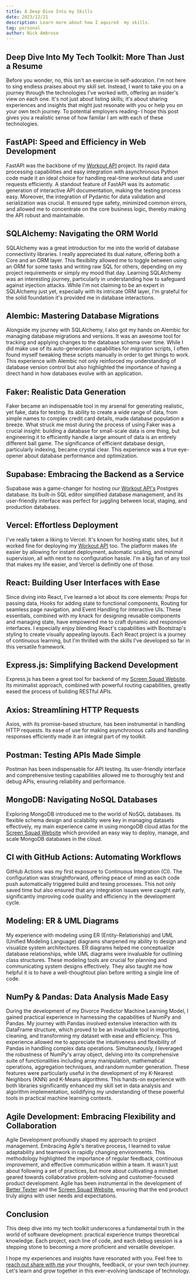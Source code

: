 ```yaml
---
title: A Deep Dive Into my Skills
date: 2023/12/21
description: Learn more about how I aquired  my skills.
tag: personal
author: Nick Ambrose
---
```



## Deep Dive Into My Tech Toolkit: More Than Just a Resume

Before you wonder, no, this isn't an exercise in self-adoration. I'm not here to sing endless praises about my skill set. Instead, I want to take you on a journey through the technologies I've worked with, offering an insider's view on each one. It's not just about listing skills; it's about sharing experiences and insights that might just resonate with you or help you on your own tech journey. To potential employers reading- I hope this post gives you a realistic sense of how familar I am with each of these technologies.

## FastAPI: Speed and Efficiency in Web Development
FastAPI was the backbone of my [Workout API](https://github.com/nickambrose7/Workout-API) project. Its rapid data processing capabilities and easy integration with asynchronous Python code made it an ideal choice for handling real-time workout data and user requests efficiently. A standout feature of FastAPI was its automatic generation of interactive API documentation, making the testing process easy. Moreover, the integration of Pydantic for data validation and serialization was crucial. It ensured type safety, minimized common errors, and allowed me to concentrate on the core business logic, thereby making the API robust and maintainable. 

## SQLAlchemy: Navigating the ORM World
SQLAlchemy was a great introduction for me into the world of database connectivity libraries. I really appreciated its dual nature, offering both a Core and an ORM layer. This flexibility allowed me to toggle between using an ORM for some tasks and writing raw SQL for others, depending on my project requirements or simply my mood that day. Learning SQLAlchemy was an interesting journey, particularly in understanding how to safeguard against injection attacks. While I'm not claiming to be an expert in SQLAlchemy just yet, especially with its intricate ORM layer, I'm grateful for the solid foundation it's provided me in database interactions.

## Alembic: Mastering Database Migrations
Alongside my journey with SQLAlchemy, I also got my hands on Alembic for managing database migrations and versions. It was an awesome tool for tracking and applying changes to the database schema over time. While I did make use of its auto-generation capabilities for migration scripts, I often found myself tweaking these scripts manually in order to get things to work. This experience with Alembic not only reinforced my understanding of database version control but also highlighted the importance of having a direct hand in how databases evolve with an application.


## Faker: Realistic Data Generation
Faker became an indispensable tool in my arsenal for generating realistic, yet fake, data for testing. Its ability to create a wide range of data, from simple names to complex credit card details, made database population a breeze. What struck me most during the process of using Faker was a crucial insight: building a database for small-scale data is one thing, but engineering it to efficiently handle a large amount of data is an entirely different ball game. The significance of efficient database design, particularly indexing, became crystal clear. This experience was a true eye-opener about database performance and optimization.

## Supabase: Embracing the Backend as a Service
Supabase was a game-changer for hosting our [Workout API's](https://github.com/nickambrose7/Workout-API) Postgres database. Its built-in SQL editor simplified database management, and its user-friendly interface was perfect for juggling between local, staging, and production databases. 

## Vercel: Effortless Deployment
I've really taken a liking to Vercel. It's known for hosting static sites, but it worked fine for deploying my [Workout API](https://github.com/nickambrose7/Workout-API) too. The platform makes life easier by allowing for instant deployment, automatic scaling, and minimal supervision, all with next to no configuration hassle. I'm a big fan of any tool that makes my life easier, and Vercel is definitly one of those.

## React: Building User Interfaces with Ease
Since diving into React, I've learned a lot about its core elements: Props for passing data, Hooks for adding state to functional components, Routing for seamless page navigation, and Event Handling for interactive UIs. These essentials, combined with my knack for designing reusable components and managing state, have empowered me to craft dynamic and responsive interfaces. I especially enjoy blending React's capabilities with Bootstrap's styling to create visually appealing layouts. Each React project is a journey of continuous learning, but I'm thrilled with the skills I've developed so far in this versatile framework.

## Express.js: Simplifying Backend Development
Express.js has been a great tool for backend of my [Screen Squad Website](https://github.com/307ScreenSquad/CSC307-ScreenSquad). Its minimalist approach, combined with powerful routing capabilities, greatly eased the process of building RESTful APIs.

## Axios: Streamlining HTTP Requests
Axios, with its promise-based structure, has been instrumental in handling HTTP requests. Its ease of use for making asynchronous calls and handling responses efficiently made it an integral part of my toolkit.

## Postman: Testing APIs Made Simple
Postman has been indispensable for API testing. Its user-friendly interface and comprehensive testing capabilities allowed me to thoroughly test and debug APIs, ensuring reliability and performance.

## MongoDB: Navigating NoSQL Databases
Exploring MongoDB introduced me to the world of NoSQL databases. Its flexible schema design and scalability were key in managing datasets effectively, my main experience came in using mongoDB cloud atlas for the [Screen Squad Website](https://github.com/307ScreenSquad/CSC307-ScreenSquad) which provided an easy way to deploy, manage, and scale MongoDB databases in the cloud.


## CI with GitHub Actions: Automating Workflows
GitHub Actions was my first exposure to Continuous Integration (CI). The configuration was straightforward, offering peace of mind as each code push automatically triggered build and tesing processes. This not only saved time but also ensured that any integration issues were caught early, significantly improving code quality and efficiency in the development cycle.

## Modeling: ER & UML Diagrams
My experience with modeling using ER (Entity-Relationship) and UML (Unified Modeling Language) diagrams sharpened my ability to design and visualize system architectures. ER diagrams helped me conceptualize database relationships, while UML diagrams were invaluable for outlining class structures. These modeling tools are crucial for planning and communicating system designs effectively. They also taught me how helpful it is to have a well-thoughtout plan before writing a single line of code.

## NumPy & Pandas: Data Analysis Made Easy
During the development of my Divorce Predictor Machine Learning Model, I gained practical experience in harnessing the capabilities of NumPy and Pandas. My journey with Pandas involved extensive interaction with its DataFrame structure, which proved to be an invaluable tool in importing, cleaning, and transforming my dataset with ease and efficiency. This experience allowed me to appreciate the intuitiveness and flexibility of Pandas in handling complex data operations. Simultaneously, I leveraged the robustness of NumPy's array object, delving into its comprehensive suite of functionalities including array manipulation, mathematical operations, aggregation techniques, and random number generation. These features were particularly useful in the development of my K-Nearest Neighbors (KNN) and K-Means algorithms. This hands-on experience with both libraries significantly enhanced my skill set in data analysis and algorithm implementation, solidifying my understanding of these powerful tools in practical machine learning contexts.

## Agile Development: Embracing Flexibility and Collaboration
Agile Development profoundly shaped my approach to project management. Embracing Agile's iterative process, I learned to value adaptability and teamwork in rapidly changing environments. This methodology highlighted the importance of regular feedback, continuous improvement, and effective communication within a team. It wasn't just about following a set of practices, but more about cultivating a mindset geared towards collaborative problem-solving and customer-focused product development. Agile has been instrumental in the development of [Better Texter](/projects) and the [Screen Squad Website](https://github.com/307ScreenSquad/CSC307-ScreenSquad), ensuring that the end product truly aligns with user needs and expectations.

## Conclusion
This deep dive into my tech toolkit underscores a fundamental truth in the world of software development: practical experience trumps theoretical knowledge. Each project, each line of code, and each debug session is a stepping stone to becoming a more proficient and versatile developer.

I hope my experiences and insights have resonated with you. Feel free to [reach out share with me](/) your thoughts, feedback, or your own tech journey. Let's learn and grow together in this ever-evolving landscape of technology.
